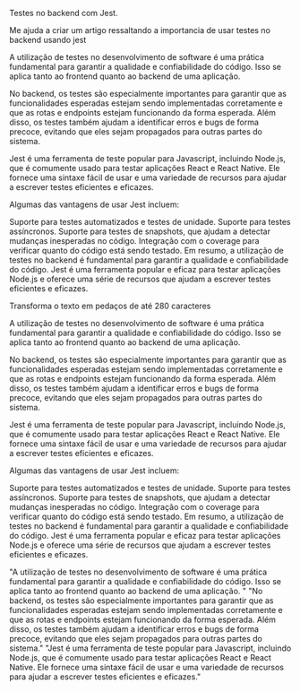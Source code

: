 
Testes no backend com Jest.



Me ajuda a criar um artigo ressaltando a importancia de usar testes no backend usando jest

A utilização de testes no desenvolvimento de software é uma prática fundamental para garantir a qualidade e confiabilidade do código. Isso se aplica tanto ao frontend quanto ao backend de uma aplicação.

No backend, os testes são especialmente importantes para garantir que as funcionalidades esperadas estejam sendo implementadas corretamente e que as rotas e endpoints estejam funcionando da forma esperada. Além disso, os testes também ajudam a identificar erros e bugs de forma precoce, evitando que eles sejam propagados para outras partes do sistema.

Jest é uma ferramenta de teste popular para Javascript, incluindo Node.js, que é comumente usado para testar aplicações React e React Native. Ele fornece uma sintaxe fácil de usar e uma variedade de recursos para ajudar a escrever testes eficientes e eficazes.

Algumas das vantagens de usar Jest incluem:

Suporte para testes automatizados e testes de unidade.
Suporte para testes assíncronos.
Suporte para testes de snapshots, que ajudam a detectar mudanças inesperadas no código.
Integração com o coverage para verificar quanto do código está sendo testado.
Em resumo, a utilização de testes no backend é fundamental para garantir a qualidade e confiabilidade do código. Jest é uma ferramenta popular e eficaz para testar aplicações Node.js e oferece uma série de recursos que ajudam a escrever testes eficientes e eficazes.





Transforma o texto em pedaços de até 280 caracteres

A utilização de testes no desenvolvimento de software é uma prática fundamental para garantir a qualidade e confiabilidade do código. Isso se aplica tanto ao frontend quanto ao backend de uma aplicação.

No backend, os testes são especialmente importantes para garantir que as funcionalidades esperadas estejam sendo implementadas corretamente e que as rotas e endpoints estejam funcionando da forma esperada. Além disso, os testes também ajudam a identificar erros e bugs de forma precoce, evitando que eles sejam propagados para outras partes do sistema.

Jest é uma ferramenta de teste popular para Javascript, incluindo Node.js, que é comumente usado para testar aplicações React e React Native. Ele fornece uma sintaxe fácil de usar e uma variedade de recursos para ajudar a escrever testes eficientes e eficazes.

Algumas das vantagens de usar Jest incluem:

Suporte para testes automatizados e testes de unidade.
Suporte para testes assíncronos.
Suporte para testes de snapshots, que ajudam a detectar mudanças inesperadas no código.
Integração com o coverage para verificar quanto do código está sendo testado.
Em resumo, a utilização de testes no backend é fundamental para garantir a qualidade e confiabilidade do código. Jest é uma ferramenta popular e eficaz para testar aplicações Node.js e oferece uma série de recursos que ajudam a escrever testes eficientes e eficazes.

"A utilização de testes no desenvolvimento de software é uma prática fundamental para garantir a qualidade e confiabilidade do código. Isso se aplica tanto ao frontend quanto ao backend de uma aplicação. "
"No backend, os testes são especialmente importantes para garantir que as funcionalidades esperadas estejam sendo implementadas corretamente e que as rotas e endpoints estejam funcionando da forma esperada. Além disso, os testes também ajudam a identificar erros e bugs de forma precoce, evitando que eles sejam propagados para outras partes do sistema."
"Jest é uma ferramenta de teste popular para Javascript, incluindo Node.js, que é comumente usado para testar aplicações React e React Native. Ele fornece uma sintaxe fácil de usar e uma variedade de recursos para ajudar a escrever testes eficientes e eficazes."